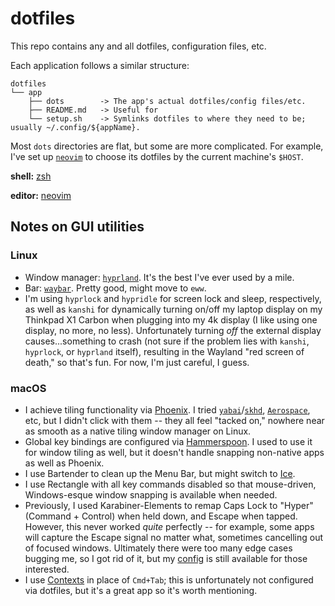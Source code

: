 # dotfiles

This repo contains any and all dotfiles, configuration files, etc.

Each application follows a similar structure:

```
dotfiles
└── app
    ├── dots        -> The app's actual dotfiles/config files/etc.
    ├── README.md   -> Useful for
    └── setup.sh    -> Symlinks dotfiles to where they need to be; usually ~/.config/${appName}.
```

Most `dots` directories are flat, but some are more complicated. For example, I've set up [`neovim`](./nvim) to choose its dotfiles by the current machine's `$HOST`.

**shell:** [zsh](./zsh)

**editor:** [neovim](./nvim)

## Notes on GUI utilities

### Linux

- Window manager: [`hyprland`](./hypr). It's the best I've ever used by a mile.
- Bar: [`waybar`](./waybar). Pretty good, might move to `eww`.
- I'm using `hyprlock` and `hypridle` for screen lock and sleep, respectively, as well as `kanshi` for dynamically turning on/off my laptop display on my Thinkpad X1 Carbon when plugging into my 4k display (I like using one display, no more, no less). Unfortunately turning _off_ the external display causes...something to crash (not sure if the problem lies with `kanshi`, `hyprlock`, or `hyprland` itself), resulting in the Wayland "red screen of death," so that's fun. For now, I'm just careful, I guess.

### macOS

- I achieve tiling functionality via [Phoenix](./phoenix). I tried [`yabai`](./yabai)/[`skhd`](./skhd), [`Aerospace`](./aerospace), etc, but I didn't click with them -- they all feel "tacked on," nowhere near as smooth as a native tiling window manager on Linux.
- Global key bindings are configured via [Hammerspoon](./hammerspoon). I used to use it for window tiling as well, but it doesn't handle snapping non-native apps as well as Phoenix.
- I use Bartender to clean up the Menu Bar, but might switch to [Ice](https://github.com/jordanbaird/Ice).
- I use Rectangle with all key commands disabled so that mouse-driven, Windows-esque window snapping is available when needed.
- Previously, I used Karabiner-Elements to remap Caps Lock to "Hyper" (Command + Control) when held down, and Escape when tapped. However, this never worked _quite_ perfectly -- for example, some apps will capture the Escape signal no matter what, sometimes cancelling out of focused windows. Ultimately there were too many edge cases bugging me, so I got rid of it, but my [config](./karabiner/) is still available for those interested.
- I use [Contexts](https://contexts.co/) in place of `Cmd+Tab`; this is unfortunately not configured via dotfiles, but it's a great app so it's worth mentioning.

<!--
TODO:
- Share environment variables, aliases, etc between shells. Sources:
    - https://unix.stackexchange.com/questions/3428/share-aliases-and-path-setting-between-zsh-and-bash
    - https://stackoverflow.com/questions/34565843/how-can-zsh-and-normal-shell-share-environment-variables-and-aliases-without-cop
-->
